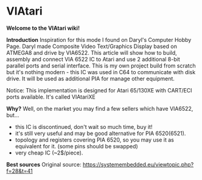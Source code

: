 # VIAtari

**Welcome to the VIAtari wiki!**

**Introduction**
Inspiration for this mode I found on Daryl's Computer Hobby Page. Daryl made Composite Video Text/Graphics Display based on ATMEGA8 and drive by VIA6522. This article will show how to build, assembly and connect VIA 6522 IC to Atari and use 2 additional 8-bit parallel ports and serial interface. This is my own project build from scratch but it's nothing modern - this IC was used in C64 to communicate with disk drive. It will be used as additional PIA for manage other equipment.

Notice:
This implementation is designed for Atari 65/130XE with CART/ECI ports available. It's called VIAtariXE

**Why?**
Well, on the market you may find a few sellers which have VIA6522, but...
- this IC is discontinued, don't wait so much time, buy it!
- it's still very useful and may be good alternative for PIA 6520(6521).
- topology and registers covering PIA 6520, so you may use it as equivalent for it. (some pins should be swapped)
- very cheap IC (~2$/piece).

**Best sources**
Original source:
https://systemembedded.eu/viewtopic.php?f=28&t=41
